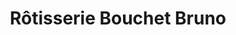 ---
title: "Rôtisserie Bouchet Bruno"
url: /aigrefeuille-daunis/rotisserie-bouchet-bruno/
shop: boucherie
---